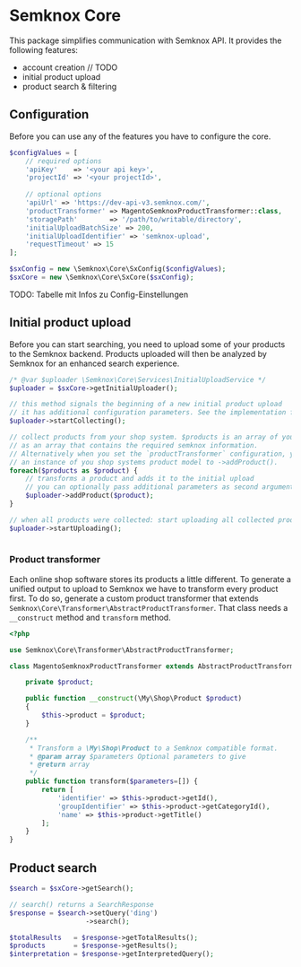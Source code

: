 # Semknox Core

This package simplifies communication with Semknox API. It provides the following features:

* account creation // TODO
* initial product upload
* product search & filtering

## Configuration

Before you can use any of the features you have to configure the core.


~~~php
$configValues = [
    // required options
    'apiKey'    => '<your api key>',
    'projectId' => '<your projectId>',  
    
    // optional options
    'apiUrl' => 'https://dev-api-v3.semknox.com/',
    'productTransformer' => MagentoSemknoxProductTransformer::class,
    'storagePath'        => '/path/to/writable/directory',
    'initialUploadBatchSize' => 200,
    'initialUploadIdentifier' => 'semknox-upload',
    'requestTimeout' => 15
];

$sxConfig = new \Semknox\Core\SxConfig($configValues);
$sxCore = new \Semknox\Core\SxCore($sxConfig);
~~~

TODO: Tabelle mit Infos zu Config-Einstellungen

## Initial product upload

Before you can start searching, you need to upload some of your products to the Semknox backend. Products uploaded will then be analyzed by Semknox for an enhanced search experience.

~~~php
/* @var $uploader \Semknox\Core\Services\InitialUploadService */
$uploader = $sxCore->getInitialUploader();

// this method signals the beginning of a new initial product upload
// it has additional configuration parameters. See the implementation for details. 
$uploader->startCollecting();

// collect products from your shop system. $products is an array of your products
// as an array that contains the required semknox information.
// Alternatively when you set the `productTransformer` configuration, you can pass
// an instance of you shop systems product model to ->addProduct(). 
foreach($products as $product) {
    // transforms a product and adds it to the initial upload
    // you can optionally pass additional parameters as second argument
    $uploader->addProduct($product);
}

// when all products were collected: start uploading all collected products 
$uploader->startUploading();
  
~~~


### Product transformer

Each online shop software stores its products a little different. To generate a unified output to upload to Semknox we have to transform every product first. To do so, generate a custom product transformer that extends `Semknox\Core\Transformer\AbstractProductTransformer`.
That class needs a `__construct` method and `transform` method. 

```php
<?php

use Semknox\Core\Transformer\AbstractProductTransformer;

class MagentoSemknoxProductTransformer extends AbstractProductTransformer {

    private $product;

    public function __construct(\My\Shop\Product $product)
    {
        $this->product = $product;
    }   

    /**
     * Transform a \My\Shop\Product to a Semknox compatible format.
     * @param array $parameters Optional parameters to give 
     * @return array
     */
    public function transform($parameters=[]) {
        return [
            'identifier' => $this->product->getId(),
            'groupIdentifier' => $this->product->getCategoryId(),
            'name' => $this->product->getTitle()
        ];        
    } 
}
```
 
## Product search

~~~php
$search = $sxCore->getSearch();

// search() returns a SearchResponse
$response = $search->setQuery('ding')
                   ->search();

$totalResults   = $response->getTotalResults();
$products       = $response->getResults();
$interpretation = $response->getInterpretedQuery();

~~~